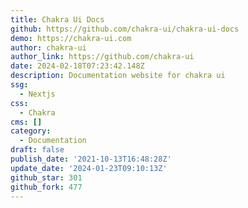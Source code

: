 ```yaml
---
title: Chakra Ui Docs
github: https://github.com/chakra-ui/chakra-ui-docs
demo: https://chakra-ui.com
author: chakra-ui
author_link: https://github.com/chakra-ui
date: 2024-02-18T07:23:42.148Z
description: Documentation website for chakra ui
ssg:
  - Nextjs
css:
  - Chakra
cms: []
category:
  - Documentation
draft: false
publish_date: '2021-10-13T16:48:28Z'
update_date: '2024-01-23T09:10:13Z'
github_star: 301
github_fork: 477
---
```

